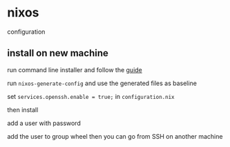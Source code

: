 # nixos

configuration

## install on new machine

run command line installer and follow the [guide](https://nixos.org/manual/nixos/stable/index.html#sec-installation)

run `nixos-generate-config` and use the generated files as baseline

set `services.openssh.enable = true;` in `configuration.nix`

then install

add a user with password

add the user to group wheel
then you can go from SSH on another machine

